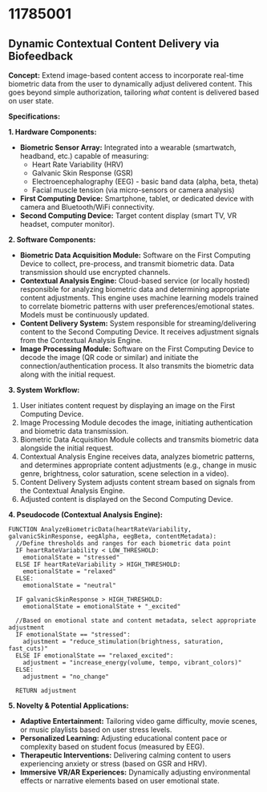 # 11785001

## Dynamic Contextual Content Delivery via Biofeedback

**Concept:** Extend image-based content access to incorporate real-time biometric data from the user to dynamically adjust delivered content. This goes beyond simple authorization, tailoring *what* content is delivered based on user state.

**Specifications:**

**1. Hardware Components:**

*   **Biometric Sensor Array:** Integrated into a wearable (smartwatch, headband, etc.) capable of measuring:
    *   Heart Rate Variability (HRV)
    *   Galvanic Skin Response (GSR)
    *   Electroencephalography (EEG) - basic band data (alpha, beta, theta)
    *   Facial muscle tension (via micro-sensors or camera analysis)
*   **First Computing Device:** Smartphone, tablet, or dedicated device with camera and Bluetooth/WiFi connectivity.
*   **Second Computing Device:** Target content display (smart TV, VR headset, computer monitor).

**2. Software Components:**

*   **Biometric Data Acquisition Module:** Software on the First Computing Device to collect, pre-process, and transmit biometric data.  Data transmission should use encrypted channels.
*   **Contextual Analysis Engine:** Cloud-based service (or locally hosted) responsible for analyzing biometric data and determining appropriate content adjustments. This engine uses machine learning models trained to correlate biometric patterns with user preferences/emotional states.  Models must be continuously updated.
*   **Content Delivery System:** System responsible for streaming/delivering content to the Second Computing Device. It receives adjustment signals from the Contextual Analysis Engine.
*   **Image Processing Module:**  Software on the First Computing Device to decode the image (QR code or similar) and initiate the connection/authentication process. It also transmits the biometric data along with the initial request.

**3. System Workflow:**

1.  User initiates content request by displaying an image on the First Computing Device.
2.  Image Processing Module decodes the image, initiating authentication and biometric data transmission.
3.  Biometric Data Acquisition Module collects and transmits biometric data alongside the initial request.
4.  Contextual Analysis Engine receives data, analyzes biometric patterns, and determines appropriate content adjustments (e.g., change in music genre, brightness, color saturation, scene selection in a video).
5.  Content Delivery System adjusts content stream based on signals from the Contextual Analysis Engine.
6.  Adjusted content is displayed on the Second Computing Device.

**4. Pseudocode (Contextual Analysis Engine):**

```pseudocode
FUNCTION AnalyzeBiometricData(heartRateVariability, galvanicSkinResponse, eegAlpha, eegBeta, contentMetadata):
  //Define thresholds and ranges for each biometric data point
  IF heartRateVariability < LOW_THRESHOLD:
    emotionalState = "stressed"
  ELSE IF heartRateVariability > HIGH_THRESHOLD:
    emotionalState = "relaxed"
  ELSE:
    emotionalState = "neutral"

  IF galvanicSkinResponse > HIGH_THRESHOLD:
    emotionalState = emotionalState + "_excited"

  //Based on emotional state and content metadata, select appropriate adjustment
  IF emotionalState == "stressed":
    adjustment = "reduce_stimulation(brightness, saturation, fast_cuts)"
  ELSE IF emotionalState == "relaxed_excited":
    adjustment = "increase_energy(volume, tempo, vibrant_colors)"
  ELSE:
    adjustment = "no_change"

  RETURN adjustment
```

**5. Novelty & Potential Applications:**

*   **Adaptive Entertainment:** Tailoring video game difficulty, movie scenes, or music playlists based on user stress levels.
*   **Personalized Learning:** Adjusting educational content pace or complexity based on student focus (measured by EEG).
*   **Therapeutic Interventions:** Delivering calming content to users experiencing anxiety or stress (based on GSR and HRV).
*   **Immersive VR/AR Experiences:** Dynamically adjusting environmental effects or narrative elements based on user emotional state.